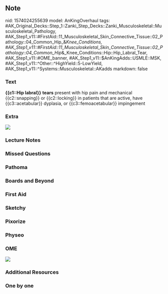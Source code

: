 ## Note
nid: 1574024255639
model: AnKingOverhaul
tags: #AK_Original_Decks::Step_1::Zanki_Step_Decks::Zanki_Musculoskeletal::Musculoskeletal_Pathology, #AK_Step1_v11::#FirstAid::11_Musculoskeletal_Skin_Connective_Tissue::02_Pathology::04_Common_Hip_&_Knee_Conditions, #AK_Step1_v11::#FirstAid::11_Musculoskeletal_Skin_Connective_Tissue::02_Pathology::04_Common_Hip_&_Knee_Conditions::Hip::Hip_Labral_Tear, #AK_Step1_v11::#OME_banner, #AK_Step1_v11::$AnKingAdds::USMLE::MSK, #AK_Step1_v11::^Other::^HighYield::5-LowYield, #AK_Step1_v11::^Systems::Musculoskeletal::AKadds
markdown: false

### Text
<b>{{c1::Hip labral</b><b>}}</b> <b>tears</b> present with hip pain
and mechanical {{c2::snapping}} or {{c2::locking}} in patients that
are active, have {{c3::acetabular}} dyplasia, or
{{c3::femoacetabular}} impingement

### Extra
<img src="paste-51ff4217da2f2ae29112c8ae23356148659228ec.jpg">

### Lecture Notes


### Missed Questions


### Pathoma


### Boards and Beyond


### First Aid


### Sketchy


### Pixorize


### Physeo


### OME
<div class="ome-widget">
  <a href="https://onlinemeded.org?ref=anki"><img src=
  "_OME_AnkiFlashcards_General_4.png"></a>
</div>

### Additional Resources


### One by one

